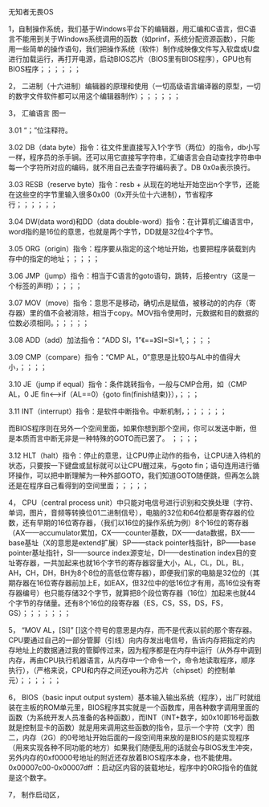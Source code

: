 无知者无畏OS

1，自制操作系统，我们基于Windows平台下的编辑器，用汇编和C语言，但C语言不能用到关于Windows系统调用的函数（如prinf，系统分配资源函数），只能用一些简单的操作语句，我们把操作系统（软件）制作成映像文件写入软盘或U盘进行加载运行，再打开电源，启动BIOS芯片（BIOS里有BIOS程序），GPU也有BIOS程序；；；；；；

2，
二进制（十六进制）编辑器的原理和使用（一切高级语言编译器的原型，一切的数字文件软件都可以用这个编辑器制作）；；；；；；

3，
汇编语言 图一

3.01
“；”位注释符。

3.02
DB（data byte）指令：往文件里直接写入1个字节（两位）的指令，db小写一样，程序员的杀手锏。还可以用它直接写字符串，汇编语言会自动查找字符串中每一个字符所对应的编码，就不用自己去查字符编码表了。DB 0x0a表示换行。

3.03
RESB（reserve byte）指令：resb + 从现在的地址开始空出n个字节，还能在这些空的字节里输入很多0x00（0x开头位十六进制），节省程序行；；；；；；

3.04
DW(data word)和DD（data double-word）指令：在计算机汇编语言中，word指的是16位的意思，也就是两个字节，DD就是32位4个字节。

3.05
ORG（origin）指令：程序要从指定的这个地址开始，也要把程序装载到内存中的指定的地址；；；；；

3.06
JMP（jump）指令：相当于C语言的goto语句，跳转，后接entry（这是一个标签的声明）；；；；

3.07
MOV（move）指令：意思不是移动，确切点是赋值，被移动的的内存（寄存器）里的值不会被消除，相当于copy。MOV指令使用时，元数据和目的数据的位数必须相同。；；；；；

3.08
ADD（add）加法指令：“ADD SI，1”《==》SI=SI+1,；；；；

3.09
CMP（compare）指令：“CMP AL，0”意思是比较0与AL中的值得大小，；；；；

3.10
JE（jump if equal）指令：条件跳转指令，一般与CMP合用，如（CMP AL，0   JE fin<-->if（AL==0）{goto fin(finish结束)}），；；；

3.11
INT（interrupt）指令：是软件中断指令。中断机制，；；；；；；

而BIOS程序则在另外一个空间里面，如果你想到那个空间，你可以发送中断，但是本质而言中断无非是一种特殊的GOTO而已罢了。
；；；；

3.12
HLT（halt）指令：停止的意思，让CPU停止动作的指令，让CPU进入待机的状态，只要按一下键盘或鼠标就可以让CPU醒过来，与goto fin；语句连用进行循环操作，可以把中断理解为一种外部GOTO，我们知道GOTO随便跳，但再怎么跳还是在程序自己看得到的空间里面；；；；；

4，
CPU（central process unit）中只能对电信号进行识别和交换处理（字符、单词，图片，音频等转换位01二进制信号），电脑的32位和64位都是寄存器的位数，还有早期的16位寄存器，（我们以16位的操作系统为例）8个16位的寄存器（AX——accumulator累加，CX——counter基数，DX——data数据，BX——base基址（X的意思是extend扩展）SP——stack pointer栈指针，BP——base pointer基址指针，SI——source index源变址，DI——destination index目的变址寄存器，一共加起来也就16个字节的寄存器容量大小，AL，CL，DL，BL，AH，CH，DH，BH为8个8位的高低位寄存器），即便我们家的电脑是32位的（其期存器在16位寄存器前加上E，如EAX，但32位中的低16位才有用，高16位没有寄存器编号）也只能存储32个字节，就算把8个段位寄存器（16位）加起来也就44个字节的存储量。还有8个16位的段寄存器（ES，CS，SS，DS，FS，GS）；；；；；；；

5，
“MOV AL，[SI]” []这个符号的意思是内存，而不是代表以前的那个寄存器。CPU要通过自己的一部分管脚（引线）向内存发出电信号，告诉内存把指定的内存地址上的数据通过我的管脚传过来，因为程序都是在内存中运行（从外存中调到内存，再由CPU执行机器语言，从内存中一个命令一个，命令地读取程序，顺序执行），（严格来说，CPU和内存之间还you称为芯片（chipset）的控制单元）；；；；；；

6，
BIOS（basic input output system）基本输入输出系统（程序），出厂时就组装在主板的ROM单元里，BIOS程序其实就是一个函数库，用各种数字调用里面的函数（为系统开发人员准备的各种函数），而INT（INT+数字，如0x10即16号函数就是控制显卡的函数）就是用来调用这些函数的指令，显示一个字符（文字）图二，内存（2G）的0号地址开始后面的一段空间用来放的是BIOS的是实现程序（用来实现各种不同功能的地方）如果我们随便乱用的话就会与BIOS发生冲突，另外内存的0xf0000号地址的附近还存放着BIOS程序本身，也不能使用。0x00007c00-0x00007dff ：启动区内容的装载地址，程序中的ORG指令的值就是这个数字。

7，
制作启动区，
 
